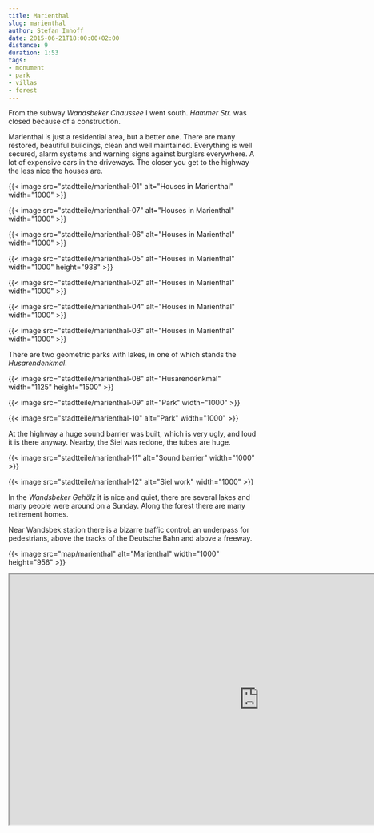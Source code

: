 ```yaml
---
title: Marienthal
slug: marienthal
author: Stefan Imhoff
date: 2015-06-21T18:00:00+02:00
distance: 9
duration: 1:53
tags:
- monument
- park
- villas
- forest
---
```


From the subway *Wandsbeker Chaussee* I went south. *Hammer Str.* was closed because of a construction.

Marienthal is just a residential area, but a better one. There are many restored, beautiful buildings, clean and well maintained. Everything is well secured, alarm systems and warning signs against burglars everywhere. A lot of expensive cars in the driveways. The closer you get to the highway the less nice the houses are.

{{< image src="stadtteile/marienthal-01" alt="Houses in Marienthal" width="1000" >}}

{{< image src="stadtteile/marienthal-07" alt="Houses in Marienthal" width="1000" >}}

{{< image src="stadtteile/marienthal-06" alt="Houses in Marienthal" width="1000" >}}

{{< image src="stadtteile/marienthal-05" alt="Houses in Marienthal" width="1000" height="938" >}}

{{< image src="stadtteile/marienthal-02" alt="Houses in Marienthal" width="1000" >}}

{{< image src="stadtteile/marienthal-04" alt="Houses in Marienthal" width="1000" >}}

{{< image src="stadtteile/marienthal-03" alt="Houses in Marienthal" width="1000" >}}

There are two geometric parks with lakes, in one of which stands the *Husarendenkmal*.

{{< image src="stadtteile/marienthal-08" alt="Husarendenkmal" width="1125" height="1500" >}}

{{< image src="stadtteile/marienthal-09" alt="Park" width="1000" >}}

{{< image src="stadtteile/marienthal-10" alt="Park" width="1000" >}}

At the highway a huge sound barrier was built, which is very ugly, and loud it is there anyway. Nearby, the Siel was redone, the tubes are huge.

{{< image src="stadtteile/marienthal-11" alt="Sound barrier" width="1000" >}}

{{< image src="stadtteile/marienthal-12" alt="Siel work" width="1000" >}}

In the *Wandsbeker Gehölz* it is nice and quiet, there are several lakes and many people were around on a Sunday. Along the forest there are many retirement homes.

Near Wandsbek station there is a bizarre traffic control: an underpass for pedestrians, above the tracks of the Deutsche Bahn and above a freeway.

{{< image src="map/marienthal" alt="Marienthal" width="1000" height="956" >}}

<iframe class="map" src="https://www.google.com/maps/d/u/0/embed?mid=1-lfaf5JwRwenBQ5K5bkhn2OPlmQ" width="1000" height="500">
</iframe>
